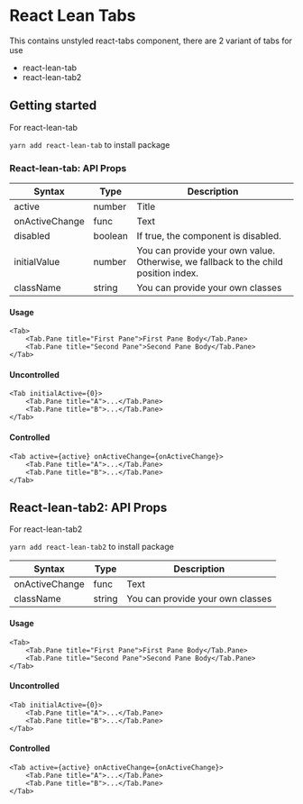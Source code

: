 # React Lean Tabs

This contains unstyled react-tabs component, there are 2 variant of tabs for use

-   react-lean-tab
-   react-lean-tab2

## Getting started

For react-lean-tab

`yarn add react-lean-tab` to install package

### React-lean-tab: API Props

| Syntax         | Type    | Description                                                                         |
| -------------- | ------- | ----------------------------------------------------------------------------------- |
| active         | number  | Title                                                                               |
| onActiveChange | func    | Text                                                                                |
| disabled       | boolean | If true, the component is disabled.                                                 |
| initialValue   | number  | You can provide your own value. Otherwise, we fallback to the child position index. |
| className      | string  | You can provide your own classes                                                    |

#### Usage

```tsx
<Tab>
	<Tab.Pane title="First Pane">First Pane Body</Tab.Pane>
	<Tab.Pane title="Second Pane">Second Pane Body</Tab.Pane>
</Tab>
```

#### Uncontrolled

```tsx
<Tab initialActive={0}>
	<Tab.Pane title="A">...</Tab.Pane>
	<Tab.Pane title="B">...</Tab.Pane>
</Tab>
```

#### Controlled

```tsx
<Tab active={active} onActiveChange={onActiveChange}>
	<Tab.Pane title="A">...</Tab.Pane>
	<Tab.Pane title="B">...</Tab.Pane>
</Tab>
```

## React-lean-tab2: API Props

For react-lean-tab2

`yarn add react-lean-tab2` to install package

| Syntax         | Type   | Description                      |
| -------------- | ------ | -------------------------------- |
| onActiveChange | func   | Text                             |
| className      | string | You can provide your own classes |

#### Usage

```tsx
<Tab>
	<Tab.Pane title="First Pane">First Pane Body</Tab.Pane>
	<Tab.Pane title="Second Pane">Second Pane Body</Tab.Pane>
</Tab>
```

#### Uncontrolled

```tsx
<Tab initialActive={0}>
	<Tab.Pane title="A">...</Tab.Pane>
	<Tab.Pane title="B">...</Tab.Pane>
</Tab>
```

#### Controlled

```tsx
<Tab active={active} onActiveChange={onActiveChange}>
	<Tab.Pane title="A">...</Tab.Pane>
	<Tab.Pane title="B">...</Tab.Pane>
</Tab>
```

